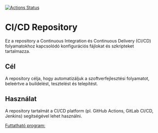 [![Actions Status](https://github.com/ozselevi/cicd/workflows/Test,%20build%20and%20release/badge.svg)](https://github.com/ozselevi/cicd/actions)
# CI/CD Repository

Ez a repository a Continuous Integration és Continuous Delivery (CI/CD) folyamatokhoz kapcsolódó konfigurációs fájlokat és szkripteket tartalmazza.

## Cél

A repository célja, hogy automatizáljuk a szoftverfejlesztési folyamatot, beleértve a buildelést, tesztelést és telepítést.

## Használat

A repository tartalmát a CI/CD platform (pl. GitHub Actions, GitLab CI/CD, Jenkins) segítségével lehet használni.

[Futtatható program:](https://github.com/ozselevi/cicd/releases/tag/latest)

